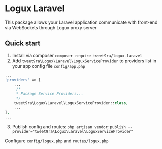 # Logux Laravel #
This package allows your Laravel application communicate with front-end via WebSockets through Logux proxy server
## Quick start ##
1. Install via composer `composer require tweet9ra/logux-laravel`
2. Add `tweet9ra\Logux\Laravel\LoguxServiceProvider` to providers list in your app config file `config/app.php`
```php
...
'providers' => [
    ...
     /*
     * Package Service Providers...
     */
    tweet9ra\Logux\Laravel\LoguxServiceProvider::class,
    ...
],
...
```
3. Publish config and routes: `php artisan vendor:publish --provider="tweet9ra\Logux\Laravel\LoguxServiceProvider"`

Configure `config/logux.php` and `routes/logux.php`
